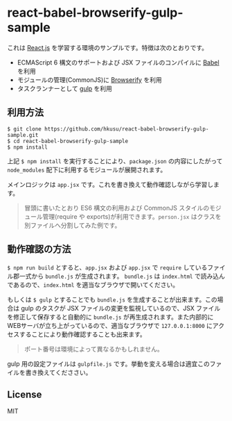 # react-babel-browserify-gulp-sample

これは [React.js](https://facebook.github.io/react/) を学習する環境のサンプルです。特徴は次のとおりです。

- ECMAScript 6 構文のサポートおよび JSX ファイルのコンパイルに [Babel](https://babeljs.io/) を利用
- モジュールの管理(CommonJS)に [Browserify](http://browserify.org/) を利用
- タスクランナーとして [gulp](http://gulpjs.com/) を利用

## 利用方法

```
$ git clone https://github.com/hkusu/react-babel-browserify-gulp-sample.git
$ cd react-babel-browserify-gulp-sample
$ npm install
```

上記 `$ npm install` を実行することにより、`package.json` の内容にしたがって `node_modules` 配下に利用するモジュールが展開されます。

メインロジックは `app.jsx` です。これを書き換えて動作確認しながら学習します。

> 冒頭に書いたとおり ES6 構文の利用および CommonJS スタイルのモジュール管理(require や exports)が利用できます。`person.jsx` はクラスを別ファイルへ分割してみた例です。

## 動作確認の方法

`$ npm run build` とすると、`app.jsx` および `app.jsx` で `require` しているファイル郡一式から `bundle.js` が生成されます。
`bundle.js` は `index.html` で読み込んであるので、`index.html` を適当なブラウザで開いてください。

もしくは `$ gulp` とすることでも `bundle.js` を生成することが出来ます。この場合は gulp のタスクが JSX ファイルの変更を監視しているので、JSX ファイルを修正して保存すると自動的に `bundle.js` が再生成されます。また内部的にWEBサーバが立ち上がっているので、適当なブラウザで `127.0.0.1:8000` にアクセスすることにより動作確認することも出来ます。

> ポート番号は環境によって異なるかもしれません。

gulp 用の設定ファイルは `gulpfile.js` です。挙動を変える場合は適宜このファイルを書き換えてくだささい。

## License

MIT
